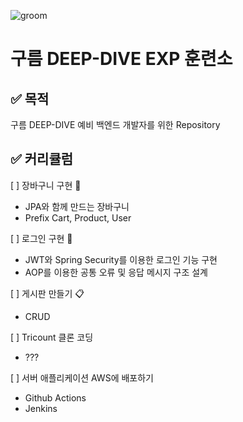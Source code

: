 ![groom](https://noticon-static.tammolo.com/dgggcrkxq/image/upload/v1654855138/noticon/kxxp8fbbiadr55xghab9.png)
# 구름 DEEP-DIVE EXP 훈련소
## ✅ 목적
구름 DEEP-DIVE 예비 백엔드 개발자를 위한 Repository

## ✅ 커리큘럼
[ ] 장바구니 구현 👜
- JPA와 함께 만드는 장바구니
- Prefix Cart, Product, User

[ ] 로그인 구현 🔐
- JWT와 Spring Security를 이용한 로그인 기능 구현
- AOP를 이용한 공통 오류 및 응답 메시지 구조 설계

[ ] 게시판 만들기 📋
- CRUD

[ ] Tricount 클론 코딩
- ???

[ ] 서버 애플리케이션 AWS에 배포하기
- Github Actions
- Jenkins
